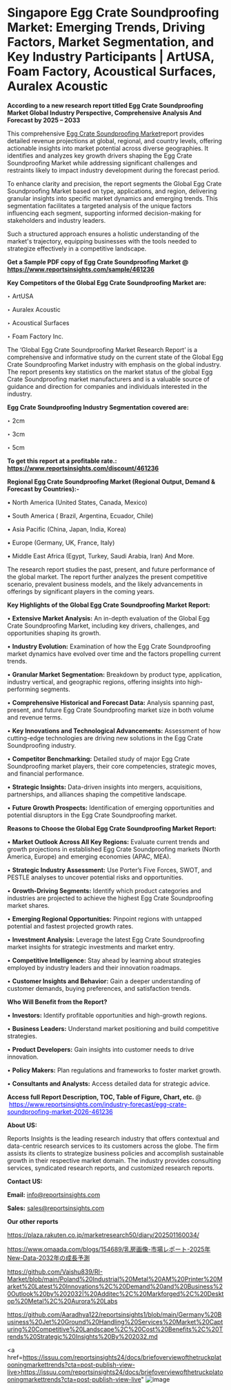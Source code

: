# Singapore Egg Crate Soundproofing Market: Emerging Trends, Driving Factors, Market Segmentation, and Key Industry Participants | ArtUSA, Foam Factory, Acoustical Surfaces, Auralex Acoustic

<strong>According to a new research report titled Egg Crate Soundproofing Market Global Industry Perspective, Comprehensive Analysis And Forecast by 2025 – 2033</strong>

This comprehensive <a href=https://www.reportsinsights.com/sample/461236>Egg Crate Soundproofing Market</a>report provides detailed revenue projections at global, regional, and country levels, offering actionable insights into market potential across diverse geographies. It identifies and analyzes key growth drivers shaping the Egg Crate Soundproofing Market while addressing significant challenges and restraints likely to impact industry development during the forecast period.

To enhance clarity and precision, the report segments the Global Egg Crate Soundproofing Market based on type, applications, and region, delivering granular insights into specific market dynamics and emerging trends. This segmentation facilitates a targeted analysis of the unique factors influencing each segment, supporting informed decision-making for stakeholders and industry leaders.

Such a structured approach ensures a holistic understanding of the market's trajectory, equipping businesses with the tools needed to strategize effectively in a competitive landscape.

<strong>Get a Sample PDF copy of Egg Crate Soundproofing Market </strong><strong>@<a href=https://www.reportsinsights.com/sample/461236 style=color:#0000ff;> https://www.reportsinsights.com/sample/461236</a></strong></font>

<strong>Key Competitors of the Global Egg Crate Soundproofing Market are:</strong>

‣ ArtUSA

‣ Auralex Acoustic

‣ Acoustical Surfaces

‣ Foam Factory Inc.

The ‘Global Egg Crate Soundproofing Market Research Report’ is a comprehensive and informative study on the current state of the Global Egg Crate Soundproofing Market industry with emphasis on the global industry. The report presents key statistics on the market status of the global Egg Crate Soundproofing market manufacturers and is a valuable source of guidance and direction for companies and individuals interested in the industry.

<strong>Egg Crate Soundproofing Industry Segmentation covered are:</strong>

‣ 2cm

‣ 3cm

‣ 5cm

<strong>To get this report at a profitable rate.: <a href=https://www.reportsinsights.com/discount/461236 style=color:#0000ff;>https://www.reportsinsights.com/discount/461236</a></strong></font>

<strong>Regional Egg Crate Soundproofing Market (Regional Output, Demand &amp; Forecast by Countries):-</strong>

• North America (United States, Canada, Mexico)

• South America ( Brazil, Argentina, Ecuador, Chile)

• Asia Pacific (China, Japan, India, Korea)

• Europe (Germany, UK, France, Italy)

• Middle East Africa (Egypt, Turkey, Saudi Arabia, Iran) And More.

The research report studies the past, present, and future performance of the global market. The report further analyzes the present competitive scenario, prevalent business models, and the likely advancements in offerings by significant players in the coming years.

<strong>Key Highlights of the Global Egg Crate Soundproofing Market Report:</strong>

• <strong>Extensive Market Analysis:</strong> An in-depth evaluation of the Global Egg Crate Soundproofing Market, including key drivers, challenges, and opportunities shaping its growth.

• <strong>Industry Evolution:</strong> Examination of how the Egg Crate Soundproofing market dynamics have evolved over time and the factors propelling current trends.

• <strong>Granular Market Segmentation:</strong> Breakdown by product type, application, industry vertical, and geographic regions, offering insights into high-performing segments.

• <strong>Comprehensive Historical and Forecast Data:</strong> Analysis spanning past, present, and future Egg Crate Soundproofing market size in both volume and revenue terms.

• <strong>Key Innovations and Technological Advancements:</strong> Assessment of how cutting-edge technologies are driving new solutions in the Egg Crate Soundproofing industry.

• <strong>Competitor Benchmarking:</strong> Detailed study of major Egg Crate Soundproofing market players, their core competencies, strategic moves, and financial performance.

• <strong>Strategic Insights:</strong> Data-driven insights into mergers, acquisitions, partnerships, and alliances shaping the competitive landscape.

• <strong>Future Growth Prospects:</strong> Identification of emerging opportunities and potential disruptors in the Egg Crate Soundproofing market.

<strong>Reasons to Choose the Global Egg Crate Soundproofing Market Report:</strong>

• <strong>Market Outlook Across All Key Regions:</strong> Evaluate current trends and growth projections in established Egg Crate Soundproofing markets (North America, Europe) and emerging economies (APAC, MEA).

• <strong>Strategic Industry Assessment:</strong> Use Porter’s Five Forces, SWOT, and PESTLE analyses to uncover potential risks and opportunities.

• <strong>Growth-Driving Segments:</strong> Identify which product categories and industries are projected to achieve the highest Egg Crate Soundproofing market shares.

• <strong>Emerging Regional Opportunities:</strong> Pinpoint regions with untapped potential and fastest projected growth rates.

• <strong>Investment Analysis:</strong> Leverage the latest Egg Crate Soundproofing market insights for strategic investments and market entry.

• <strong>Competitive Intelligence:</strong> Stay ahead by learning about strategies employed by industry leaders and their innovation roadmaps.

• <strong>Customer Insights and Behavior:</strong> Gain a deeper understanding of customer demands, buying preferences, and satisfaction trends.

<strong>Who Will Benefit from the Report?</strong>

• <strong>Investors:</strong> Identify profitable opportunities and high-growth regions.

• <strong>Business Leaders:</strong> Understand market positioning and build competitive strategies.

• <strong>Product Developers:</strong> Gain insights into customer needs to drive innovation.

• <strong>Policy Makers:</strong> Plan regulations and frameworks to foster market growth.

• <strong>Consultants and Analysts:</strong> Access detailed data for strategic advice.
</ul>
<strong>Access full Report Description, TOC, Table of Figure, Chart, etc. </strong>@  <a href=https://www.reportsinsights.com/industry-forecast/egg-crate-soundproofing-market-2026-461236 style=color:#0000ff;>https://www.reportsinsights.com/industry-forecast/egg-crate-soundproofing-market-2026-461236</a></font>

<strong><strong>About US</strong>:</strong>

Reports Insights is the leading research industry that offers contextual and data-centric research services to its customers across the globe. The firm assists its clients to strategize business policies and accomplish sustainable growth in their respective market domain. The industry provides consulting services, syndicated research reports, and customized research reports.

<strong>Contact US:</strong>

<p class=""""><b>Email:</b> <a href=mailto:info@reportsinsights.com>info@reportsinsights.com</a></p>
<p class=""""><b>Sales:</b> <a href=mailto:sales@reportsinsights.com>sales@reportsinsights.com</a></p>

<strong>Our other reports</strong>

<a href=https://plaza.rakuten.co.jp/marketresearch50/diary/202501160034/>https://plaza.rakuten.co.jp/marketresearch50/diary/202501160034/</a>

<a href=https://www.omaada.com/blogs/154689/乳房画像-市場レポート-2025年New-Data-2032年の成長予測>https://www.omaada.com/blogs/154689/乳房画像-市場レポート-2025年New-Data-2032年の成長予測</a>

<a href=https://github.com/Vaishu839/RI-Market/blob/main/Poland%20Industrial%20Metal%20AM%20Printer%20Market%20Latest%20Innovations%2C%20Demand%20and%20Business%20Outlook%20by%202032|%20Additec%2C%20Markforged%2C%20Desktop%20Metal%2C%20Aurora%20Labs>https://github.com/Vaishu839/RI-Market/blob/main/Poland%20Industrial%20Metal%20AM%20Printer%20Market%20Latest%20Innovations%2C%20Demand%20and%20Business%20Outlook%20by%202032|%20Additec%2C%20Markforged%2C%20Desktop%20Metal%2C%20Aurora%20Labs</a>

<a href=https://github.com/Aaradhya122/reportsinsights1/blob/main/Germany%20Business%20Jet%20Ground%20Handling%20Services%20Market%20Capturing%20Competitive%20Landscape%2C%20Cost%20Benefits%2C%20Trends%20Strategic%20Insights%20By%202032.md>https://github.com/Aaradhya122/reportsinsights1/blob/main/Germany%20Business%20Jet%20Ground%20Handling%20Services%20Market%20Capturing%20Competitive%20Landscape%2C%20Cost%20Benefits%2C%20Trends%20Strategic%20Insights%20By%202032.md</a>

<a href=https://issuu.com/reportsinsights24/docs/briefoverviewofthetruckplatooningmarkettrends?cta=post-publish-view-live>https://issuu.com/reportsinsights24/docs/briefoverviewofthetruckplatooningmarkettrends?cta=post-publish-view-live</a>"
![image](https://github.com/user-attachments/assets/3e95ca20-a5b1-4363-a21f-9e218844068d)
